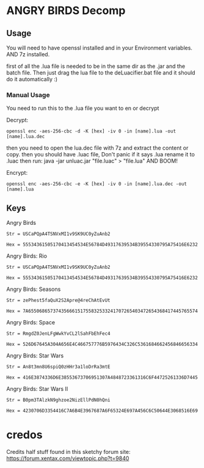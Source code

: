 # ANGRY BIRDS Decomp

## Usage
You will need to have openssl installed and in your Environment variables.
AND 7z installed.

first of all the .lua file is needed to be in the same dir as the .jar and the batch file. Then just drag the lua file to the deLuacifier.bat file and it should do it automatically :)
### Manual Usage
You need to run this to the .lua file you want to en or decrypt

Decrypt:

    openssl enc -aes-256-cbc -d -K [hex] -iv 0 -in [name].lua -out [name].lua.dec
    
then you need to open the lua.dec file with 7z and extract the content or copy.
then you should have .luac file, Don't panic if it says .lua rename it to .luac
then run:
    java -jar unluac.jar "file.luac" > "file.lua"
AND BOOM!

Encrypt:

    openssl enc -aes-256-cbc -e -K [hex] -iv 0 -in [name].lua.dec -out [name].lua



## Keys

Angry Birds

    Str = USCaPQpA4TSNVxMI1v9SK9UC0yZuAnb2
    
    Hex = 55534361505170413454534E56784D49317639534B39554330795A75416E6232

Angry Birds: Rio

    Str = USCaPQpA4TSNVxMI1v9SK9UC0yZuAnb2

    Hex = 55534361505170413454534E56784D49317639534B39554330795A75416E6232

Angry Birds: Seasons

    Str = zePhest5faQuX2S2Apre@4reChAtEvUt
    
    Hex = 7A65506865737435666151755832533241707265403472654368417445765574

Angry Birds: Space

    Str = RmgdZ0JenLFgWwkYvCL2lSahFbEhFec4
    
    Hex = 526D67645A304A656E4C466757776B5976434C326C5361684662456846656334

Angry Birds: Star Wars

    Str = An8t3mn8U6spiQ0zHHr3a1loDrRa3mtE
    
    Hex = 416E3874336D6E38553673706951307A4848723361316C6F44725261336D7445

Angry Birds: Star Wars II

    Str = B0pm3TAlzkN9ghzoe2NizEllPdN0hQni
    
    Hex = 4230706D3354416C7A6B4E3967687A6F65324E697A456C6C50644E3068516E69


# credos
Credits half stuff found in this sketchy forum site:
    <a>https://forum.xentax.com/viewtopic.php?t=9840</a>
